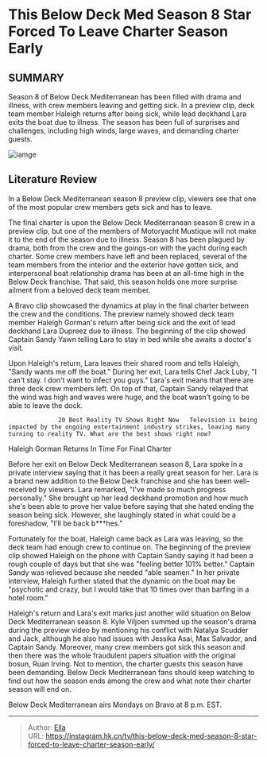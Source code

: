 # This Below Deck Med Season 8 Star Forced To Leave Charter Season Early


## SUMMARY 



  Season 8 of Below Deck Mediterranean has been filled with drama and illness, with crew members leaving and getting sick.   In a preview clip, deck team member Haleigh returns after being sick, while lead deckhand Lara exits the boat due to illness.   The season has been full of surprises and challenges, including high winds, large waves, and demanding charter guests.  

![iamge](https://static1.srcdn.com/wordpress/wp-content/uploads/2023/12/captain-sandy-demands-an-apology-after-this-below-deck-med-star-lies-to-her-face-spoilers.jpg)

## Literature Review
In a Below Deck Mediterranean season 8 preview clip, viewers see that one of the most popular crew members gets sick and has to leave.




The final charter is upon the Below Deck Mediterranean season 8 crew in a preview clip, but one of the members of Motoryacht Mustique will not make it to the end of the season due to illness. Season 8 has been plagued by drama, both from the crew and the goings-on with the yacht during each charter. Some crew members have left and been replaced, several of the team members from the interior and the exterior have gotten sick, and interpersonal boat relationship drama has been at an all-time high in the Below Deck franchise. That said, this season holds one more surprise ailment from a beloved deck team member.




A Bravo clip showcased the dynamics at play in the final charter between the crew and the conditions. The preview namely showed deck team member Haleigh Gorman&#39;s return after being sick and the exit of lead deckhand Lara Dupreez due to illness. The beginning of the clip showed Captain Sandy Yawn telling Lara to stay in bed while she awaits a doctor&#39;s visit.


 

Upon Haleigh&#39;s return, Lara leaves their shared room and tells Haleigh, &#34;Sandy wants me off the boat.&#34; During her exit, Lara tells Chef Jack Luby, &#34;I can&#39;t stay. I don&#39;t want to infect you guys.&#34; Lara&#39;s exit means that there are three deck crew members left. On top of that, Captain Sandy relayed that the wind was high and waves were huge, and the boat wasn&#39;t going to be able to leave the dock.




                  20 Best Reality TV Shows Right Now   Television is being impacted by the ongoing entertainment industry strikes, leaving many turning to reality TV. What are the best shows right now?    


 Haleigh Gorman Returns In Time For Final Charter 
          

Before her exit on Below Deck Mediterranean season 8, Lara spoke in a private interview saying that it has been a really great season for her. Lara is a brand new addition to the Below Deck franchise and she has been well-received by viewers. Lara remarked, &#34;I&#39;ve made so much progress personally.&#34; She brought up her lead deckhand promotion and how much she&#39;s been able to prove her value before saying that she hated ending the season being sick. However, she laughingly stated in what could be a foreshadow, &#34;I&#39;ll be back b***hes.&#34;




Fortunately for the boat, Haleigh came back as Lara was leaving, so the deck team had enough crew to continue on. The beginning of the preview clip showed Haleigh on the phone with Captain Sandy saying it had been a rough couple of days but that she was &#34;feeling better 101% better.&#34; Captain Sandy was relieved because she needed &#34;able seamen.&#34; In her private interview, Haleigh further stated that the dynamic on the boat may be &#34;psychotic and crazy, but I would take that 10 times over than barfing in a hotel room.&#34;

Haleigh&#39;s return and Lara&#39;s exit marks just another wild situation on Below Deck Mediterranean season 8. Kyle Viljoen summed up the season&#39;s drama during the preview video by mentioning his conflict with Natalya Scudder and Jack, although he also had issues with Jessika Asai, Max Salvador, and Captain Sandy. Moreover, many crew members got sick this season and then there was the whole fraudulent papers situation with the original bosun, Ruan Irving. Not to mention, the charter guests this season have been demanding. Below Deck Mediterranean fans should keep watching to find out how the season ends among the crew and what note their charter season will end on.






Below Deck Mediterranean airs Mondays on Bravo at 8 p.m. EST.






---

> Author: [Ella](https://instagram.hk.cn/)  
> URL: https://instagram.hk.cn/tv/this-below-deck-med-season-8-star-forced-to-leave-charter-season-early/  

